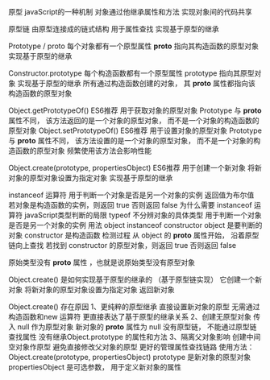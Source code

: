 原型
    javaScript的一种机制
    对象通过他继承属性和方法
    实现对象间的代码共享

原型链
    由原型连接成的链式结构
    用于属性查找
    实现基于原型的继承

Prototype / proto
    每个对象都有一个原型属性 __proto__
    指向其构造函数的原型对象
    实现基于原型的继承

Constructor.prototype
    每个构造函数都有一个原型属性 prototype
    指向其原型对象
    实现基于原型的继承
    所有通过构造函数创建的对象， 其 __proto__ 属性都指向该构造函数的原型对象

Object.getPrototypeOf()         ES6推荐
    用于获取对象的原型对象 Prototype
    与 __proto__ 属性不同， 该方法返回的是一个对象的原型对象， 而不是一个对象的构造函数的原型对象
Object.setPrototypeOf()         ES6推荐
    用于设置对象的原型对象 Prototype
    与 __proto__ 属性不同， 该方法设置的是一个对象的原型对象， 而不是一个对象的构造函数的原型对象
    频繁使用该方法会影响性能

Object.create(prototype, propertiesObject)                 ES6推荐
    用于创建一个新对象
    将新对象的原型对象设置为指定对象
    实现基于原型的继承


instanceof 运算符
    用于判断一个对象是否是另一个对象的实例
    返回值为布尔值
        若对象是构造函数的实例，则返回 true
        否则返回 false
为什么需要 instanceof 运算符
    javaScript类型判断的局限
    typeof 不分辨对象的具体类型
    用于判断一个对象是否是另一个对象的实例
用法
    object instanceof constructor
    object 是要判断的对象
    constructor 是构造函数
检测过程
    从 object 的 __proto__ 属性开始， 沿着原型链向上查找
    若找到 constructor 的原型对象，则返回 true
    否则返回 false

原始类型没有 __proto__ 属性 ，也就是说原始类型没有原型对象

Object.create()  是如何实现基于原型的继承的   （基于原型链实现）
    它创建一个新对象
    将新对象的原型对象设置为指定对象
    返回新对象

Object.create() 存在原因
    1、更纯粹的原型继承
        直接设置新对象的原型
        无需通过构造函数和new 运算符
        更直接表达了基于原型的继承关系
    2、创建无原型对象
        传入 null 作为原型对象
        新对象的 __proto__ 属性为 null
        没有原型链， 不能通过原型链查找属性
        没有继承Object.prototype 的属性和方法
    3、隔离父对象影响
        创建中间空对象作原型
        避免直接修改父对象的原型
        更好的管理属性查找链路
使用方法：
    Object.create(prototype, propertiesObject)
        prototype 是新对象的原型对象
        propertiesObject 是可选参数， 用于定义新对象的属性
